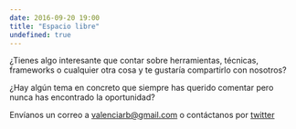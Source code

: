 ```yaml
---
date: 2016-09-20 19:00
title: "Espacio libre"
undefined: true
---
```


¿Tienes algo interesante que contar sobre herramientas, técnicas, frameworks o cualquier otra cosa y te gustaría compartirlo con nosotros?

¿Hay algún tema en concreto que siempre has querido comentar pero nunca has encontrado la oportunidad?

Envíanos un correo a [valenciarb@gmail.com](mailto:valenciarb@gmail.com) o contáctanos por [twitter](https://twitter.com/valenciarb)
